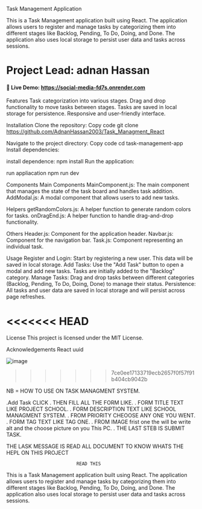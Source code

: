 Task Management Application

This is a Task Management application built using React. The application allows users to register and manage tasks by categorizing them into different stages like Backlog, Pending, To Do, Doing, and Done. The application also uses local storage to persist user data and tasks across sessions.



<h1>Project Lead: adnan Hassan</h1>
    <h4>📌 Live Demo: <a href="https://social-media-fd7s.onrender.com" target="_blank">https://social-media-fd7s.onrender.com</a></h4>
   


Features
Task categorization into various stages.
Drag and drop functionality to move tasks between stages.
Tasks are saved in local storage for persistence.
Responsive and user-friendly interface.




Installation
Clone the repository:
Copy code
git clone https://github.com/AdnanHassan2003/Task_Managment_React





Navigate to the project directory:
Copy code
cd task-management-app
Install dependencies:



install dependence:
npm install
Run the application:



run appliacation
npm  run dev




Components
Main Components
MainComponent.js: The main component that manages the state of the task board and handles task addition.
AddModal.js: A modal component that allows users to add new tasks.


Helpers
getRandomColors.js: A helper function to generate random colors for tasks.
onDragEnd.js: A helper function to handle drag-and-drop functionality.


Others
Header.js: Component for the application header.
Navbar.js: Component for the navigation bar.
Task.js: Component representing an individual task.




Usage
Register and Login: Start by registering a new user. This data will be saved in local storage.
Add Tasks: Use the "Add Task" button to open a modal and add new tasks. Tasks are initially added to the "Backlog" category.
Manage Tasks: Drag and drop tasks between different categories (Backlog, Pending, To Do, Doing, Done) to manage their status.
Persistence: All tasks and user data are saved in local storage and will persist across page refreshes.




<<<<<<< HEAD
=======
License
This project is licensed under the MIT License.




Acknowledgements 
React
uuid



![image](https://github.com/user-attachments/assets/c12f2ca9-e555-4ea5-ae39-a22f712195e5)



>>>>>>> 7ce0ee17133719ecb2657f0f57f91b404cb9042b

NB = HOW TO USE ON TASK MANAGMENT SYSTEM.

.Add Task  CLICK
. THEN FILL ALL THE FORM LIKE.
. FORM TITLE  TEXT LIKE PROJECT SCHOOL.
. FORM DESCRIPTION TEXT LIKE SCHOOL MANAGMENT SYSTEM.
. FROM PRIORITY  CHEOOSE ANY ONE YOU WENT.
. FORM TAG   TEXT LIKE TAG ONE.
. FROM IMAGE frist one the will be write alt and the choose picture on you This PC.
. THE LAST STEB IS SUBMIT TASK.

 THE LASK MESSAGE IS READ ALL DOCUMENT TO KNOW WHATS THE HEPL ON THIS PROJECT

                              READ THIS
This is a Task Management application built using React. The application allows users to register and manage tasks by categorizing them into different stages like Backlog, Pending, To Do, Doing, and Done. The application also uses local storage to persist user data and tasks across sessions.                              
